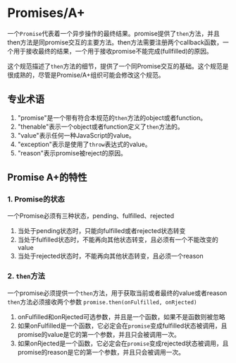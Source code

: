 # Promises/A+

一个``Promise``代表着一个异步操作的最终结果。promise提供了``then``方法，并且then方法是同promise交互的主要方法。then方法需要注册两个callback函数，一个用于接收最终的结果，一个用于接收promise不能完成(fullfilled)的原因。

这个规范描述了``then``方法的细节，提供了一个同Promise交互的基础。这个规范是很成熟的，尽管是Promise/A+组织可能会修改这个规范。

## 专业术语

1. "promise"是一个带有符合本规范的``then``方法的object或者function。
2. "thenable"表示一个object或者function定义了``then``方法的。
3. "value"表示任何一种JavaScript的value。
4. "exception"表示是使用了``throw``表达式的value。
5. "reason"表示promise被reject的原因。

## Promise A+的特性

### 1. Promise的状态

一个Promise必须有三种状态，pending、fulfilled、rejected

1. 当处于pending状态时，只能向fulfilled或者rejected状态转变
2. 当处于fulfilled状态时，不能再向其他状态转变，且必须有一个不能改变的value
3. 当处于rejected状态时，不能再向其他状态转变，且必须一个reason

### 2. ``then``方法

一个promise必须提供一个``then``方法，用于获取当前或者最终的value或者reason
``then``方法必须接收两个参数
``promise.then(onFulfilled, onRjected)``

1. onFulfilled和onRjected可选参数，并且是一个函数，如果不是函数则被忽略
2. 如果onFulfilled是一个函数，它必定会在``promise``变成fulfilled状态被调用，且promise的value是它的第一个参数，并且只会被调用一次。
3. 如果onRjected是一个函数，它必定会在``promise``变成rejected状态被调用，且promise的reason是它的第一个参数，并且只会被调用一次。